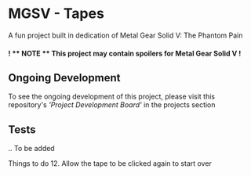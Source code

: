 # MGSV - Tapes
A fun project built in dedication of Metal Gear Solid V: The Phantom Pain

#### ! ** NOTE ** This project may contain spoilers for Metal Gear Solid V !

## Ongoing Development
To see the ongoing development of this project, please visit this repository's _'Project Development Board'_ in the projects section

## Tests
.. To be added

Things to do
12. Allow the tape to be clicked again to start over
